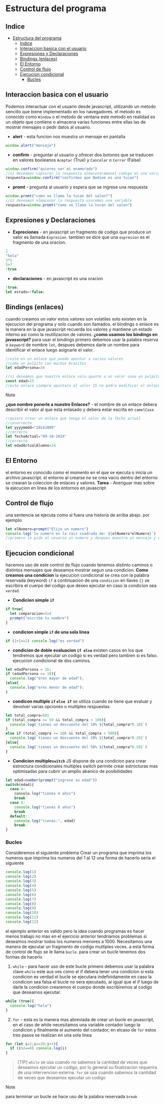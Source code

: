 # Estructura del programa
## Indice
- [Estructura del programa](#estructura-del-programa)
  - [Indice](#indice)
  - [Interaccion basica con el usuario](#interaccion-basica-con-el-usuario)
  - [Expresiones y Declaraciones](#expresiones-y-declaraciones)
  - [Bindings (enlaces)](#bindings-enlaces)
  - [El Entorno](#el-entorno)
  - [Control de flujo](#control-de-flujo)
  - [Ejecucion condicional](#ejecucion-condicional)
    - [Bucles](#bucles)
## Interaccion basica con el usuario
Podemos interactuar con el usuario desde javascript, utilizando un metodo sencillo que biene implementado en los navegadores.
el metodo es conocido como `Window` o el metodo de ventana este metodo en realidad es un objeto que contiene o almacena varias funciones entre ellas las de mostrar mensajes o pedir datos al usuario.
- **alert** - esta funcion nos muestra un mensaje en pantalla
```js
window.alert("mensaje")
```
- **confirm** - preguntar al usuario y ofrecer dos botones que se traducen en valores booleanos `Aceptar` (True) y `Cancelar` o `Cerrar` (False)
```js
window.confirm("quieres ser mi enamorado")
//si deseamos capturar la respuesta almacenaremosel codigo en una variable
respuesta=window.confirm("confirmas que Nadine es una tucan")
```
- **promt** - pregunta al usuario y espera que se ingrese una respuesta
```js
window.promt("como se llama la tucan del salon?")
//si deseamos almacenar la respuesta usaremos una variable
respuesta=window.promt("como se llama la tucan del salon")
```
## Expresiones y Declaraciones
- **Expreciones** - en javascript un fragmento de codigo que produce un valor es llamada `Expresion`. tambien se dice que una `expresion` es el fragmento de una oracion.
```js
1
"hola"
3*5
5>7
!true
```
- **declaraciones** - en javascript es una oracion
```js
!true;
let estado=!false;
```
## Bindings (enlaces)
cuando creamos un valor estos valores son volatiles solo existen en la ejecucion del programa y solo cuando son llamados.
el bindings o enlace es la manera en la que javascript recuerda los valores y mantiene un estado interno asi como la reutilizacion de valores.
**¿como usamos los bindings en javasscript?**
para usar el bindings primero debemos usar la palabra reserva o `keyword` de nombre `let`, despues debemos darle un nombre para identificar el enlace luego asignarle el valor.
```js
//este es un enlace que puede apuntar a varios valores
//como un pulpito con muchos brazitos
let edadPersona=34

//si deseamos que nuestro enlace solo apunte a un valor osea un pulpito con un bracito entonces para crear este enlace debemos hacer uso de la keyword const
const edad=15
//este enlace siempre apuntara al valor 15 no podra modificar el enlace a otro valor
```
> [!NOTE]
> **¿que nombre ponerle a nuestro Enlaces?** - el nombre de un enlace debera describir el valor al que esta enlasado y debera estar escrita en `camelCase`

```js
//quiero crear un enlace que tenga el valor de la fecha actual
//incorrecto
let yyyymmdd="20241009"
//correcto
let fechaActual="09-10-2024"
//correcto
let edadActualAlumno=14
```
## El Entorno
el entorno es conocido como el momento en el que se ejecuta o inicia un archivo javascript.
el entorno al crearse no se crea vacio dentro del entorno se crearan la coleccion de enlaces y valores.
**Tarea** - Averiguar mas sobre la ejecucion en linea de los entornos en javascript
## Control de flujo
una sentencia se ejecuta como si fuera una historia de arriba abajo.
por ejemplo:
```js
let elNumero=prompt("Elije un numero")
console.log(`tu numero es la raiz cuadrada de: ${elNumero*elNumero}`)
//primero le pide al usuario un numero y despues muestra un mensaje y el cuadrado de ese numero
```
## Ejecucion condicional
hacemos uso de este control de flujo cuando tenemos distinto caminos o distintos mensajes que deseamos mostrar segun una condicion.
**Como creamos una condicion**
la ejecucion condicional se crea con la palabra reservada (keyword)
`if` a continuacion de una `condicion` en llaves `{}` se escribira el cuerpo del codigo que deseo ejecutar en caso la condicion sea `verdad`.
- **Condicion simple `if`**
```js
if true{
  let comparacion=5>4
  prompt("escribe tu nombre")
}
```
- **condicion simple `if` de una sola linea**
```js
if (1+1==2) console.log("es verdad")
```
- **condicion de doble evaluacion `if else`**
existen casos en los que tendremos que ejecutar un codigo si es verdad pero tambien si es falso. ejecucion condicional de dos caminos.
```js
let edadPersona = 16;
if (edadPersona >= 18){
  console.log("eres mayor de edad");
}else{
  console.log("eres menor de edad");
}
```
- **condicon multiple `if` `else if`**
se utiliza cuando se tiene que evaluar y devolver varias opciones o multiples respuestas
```js
let total_compra=501
if (total_compra >= 50 && total_compra < 100){
  console.log(`tienes un descuento del 10% ${total_compra*0.10}`)
}
else if (total_compra >= 100 && total_compra < 500){
  console.log(`tienes un descuento del 20% ${total_compra*0.20}`)
}else{
  console.log(`tienes un descuento del 50% ${total_compra*0.50}`)
}
```
- **Condicion multiple`switch`** 
JS dispone de una condicion para crear estroctura condicionales multiples switch permite crear estrocturas mas optimisadas para cubrir un amplio abanico de posibilidades
```js
let edad=number(prompt("ingrese su edad"))
switch(edad){
  case 4:
    consolo.log("tienes 4 años")
    break
  case 8:
    console.log("tienes 8 años")
    break
  default:
    console.log("tienes:", edad)
    break 
}
```
### Bucles
Consideremos el siguiente problema
Crear un programa que imprima los numeros que imprima los numeros del 1 al 12 una forma de hacerlo seria el siguiente
```js
console.log(1)
console.log(2)
console.log(3)
console.log(4)
console.log(5)
console.log(6)
console.log(7)
console.log(8)
console.log(9)
console.log(10)
console.log(11)
console.log(12)
```
el ejemplo anterior es valido pero la idea cuando programas es hacer menos trabajo no mas en el ejercicio anterior tendriamos problemas si deseamos mostrar todos los numeros menores a 1000.
Necesitamos una manera de ejecutar un fragmento de codigo multiples veces. a esta forma de control de flujo se le llama `bucle`.
para crear un bucle tenemos dos formas de hacerlo
1. `while` - para hacer uso de este bucle primero debemos usar la palabra clave `while` este aus ves como el if debera tener una condicion si esta condicion es verdad el bucle se ejecutara indefinidamente en caso la condicion sea falsa el bucle no sera ejecutado, al igual que el if luego de darle la condicion crearemos el cuerpo donde escribiremos al codigo que deseamos ejecutar.
```js
while (true){
  console.log("hola")
}
```
2. `for` - esta es la manera mas abreviada de crear un bucle en javascript, en el caso de while necesitamos una variable contador luego la condicion y finalmente el aumento del contador, en elcaso de `for` estos tres pasos se realizan en una sola linea
```js
for (let i=2;i<=20;i++){
  if (i%2==0) console.log(i)
}
```
> [TIP]
> `while` se usa cuando no sabemos la cantidad de veces que deseamos ejecutar un codigo, por lo general su finalizacion requerira de una intervencion externa. `for` se usa cuando sabemos la cantidad de veces que deseamos ejecutar un codigo

> [!NOTE]
> para terminar un bucle se hace uso de la palabra reservada `break`
